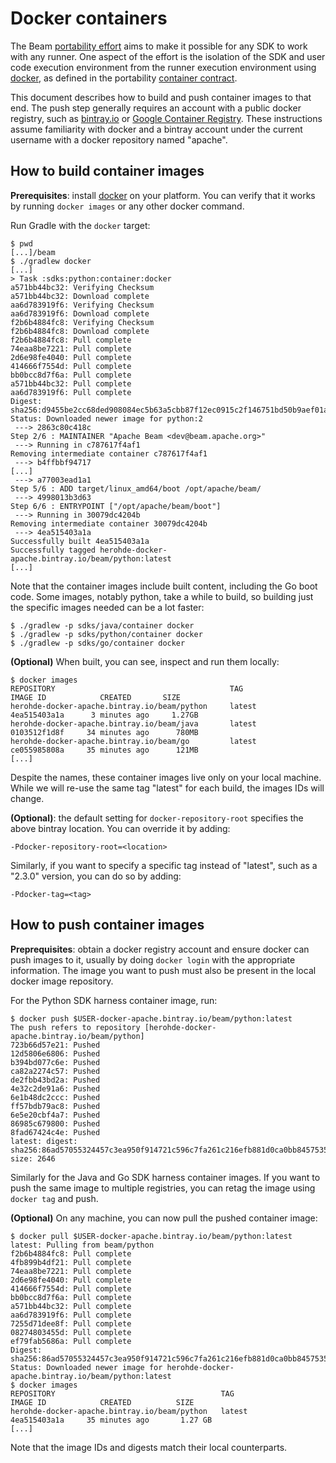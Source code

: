 <!--
    Licensed to the Apache Software Foundation (ASF) under one
    or more contributor license agreements.  See the NOTICE file
    distributed with this work for additional information
    regarding copyright ownership.  The ASF licenses this file
    to you under the Apache License, Version 2.0 (the
    "License"); you may not use this file except in compliance
    with the License.  You may obtain a copy of the License at

      http://www.apache.org/licenses/LICENSE-2.0

    Unless required by applicable law or agreed to in writing,
    software distributed under the License is distributed on an
    "AS IS" BASIS, WITHOUT WARRANTIES OR CONDITIONS OF ANY
    KIND, either express or implied.  See the License for the
    specific language governing permissions and limitations
    under the License.
-->

# Docker containers

The Beam [portability effort](https://s.apache.org/beam-fn-api) aims to make it possible
for any SDK to work with any runner. One aspect of the effort is the isolation of the SDK
and user code execution environment from the runner execution environment using
[docker](https://www.docker.com/), as defined in the portability
[container contract](https://s.apache.org/beam-fn-api-container-contract).

This document describes how to build and push container images to that end. The push
step generally requires an account with a public docker registry, such
as [bintray.io](bintray.io) or
[Google Container Registry](https://cloud.google.com/container-registry). These
instructions assume familiarity with docker and a bintray account under the
current username with a docker repository named "apache".

## How to build container images

**Prerequisites**: install [docker](https://www.docker.com/) on your
platform. You can verify that it works by running `docker images` or any other
docker command.

Run Gradle with the `docker` target:

```
$ pwd
[...]/beam
$ ./gradlew docker
[...]
> Task :sdks:python:container:docker 
a571bb44bc32: Verifying Checksum
a571bb44bc32: Download complete
aa6d783919f6: Verifying Checksum
aa6d783919f6: Download complete
f2b6b4884fc8: Verifying Checksum
f2b6b4884fc8: Download complete
f2b6b4884fc8: Pull complete
74eaa8be7221: Pull complete
2d6e98fe4040: Pull complete
414666f7554d: Pull complete
bb0bcc8d7f6a: Pull complete
a571bb44bc32: Pull complete
aa6d783919f6: Pull complete
Digest: sha256:d9455be2cc68ded908084ec5b63a5cbb87f12ec0915c2f146751bd50b9aef01a
Status: Downloaded newer image for python:2
 ---> 2863c80c418c
Step 2/6 : MAINTAINER "Apache Beam <dev@beam.apache.org>"
 ---> Running in c787617f4af1
Removing intermediate container c787617f4af1
 ---> b4ffbbf94717
[...]
 ---> a77003ead1a1
Step 5/6 : ADD target/linux_amd64/boot /opt/apache/beam/
 ---> 4998013b3d63
Step 6/6 : ENTRYPOINT ["/opt/apache/beam/boot"]
 ---> Running in 30079dc4204b
Removing intermediate container 30079dc4204b
 ---> 4ea515403a1a
Successfully built 4ea515403a1a
Successfully tagged herohde-docker-apache.bintray.io/beam/python:latest
[...]
```

Note that the container images include built content, including the Go boot
code. Some images, notably python, take a while to build, so building just
the specific images needed can be a lot faster:

```
$ ./gradlew -p sdks/java/container docker
$ ./gradlew -p sdks/python/container docker
$ ./gradlew -p sdks/go/container docker
```

**(Optional)** When built, you can see, inspect and run them locally:

```
$ docker images
REPOSITORY                                       TAG                    IMAGE ID            CREATED       SIZE
herohde-docker-apache.bintray.io/beam/python     latest             4ea515403a1a      3 minutes ago     1.27GB
herohde-docker-apache.bintray.io/beam/java       latest             0103512f1d8f     34 minutes ago      780MB
herohde-docker-apache.bintray.io/beam/go         latest             ce055985808a     35 minutes ago      121MB
[...]
```

Despite the names, these container images live only on your local machine.
While we will re-use the same tag "latest" for each build, the
images IDs will change.

**(Optional)**: the default setting for `docker-repository-root` specifies the above bintray
location. You can override it by adding: 

```
-Pdocker-repository-root=<location>
```

Similarly, if you want to specify a specific tag instead of "latest", such as a "2.3.0"
version, you can do so by adding:

```
-Pdocker-tag=<tag>
```

## How to push container images

**Preprequisites**: obtain a docker registry account and ensure docker can push images to it,
usually by doing `docker login` with the appropriate information. The image you want
to push must also be present in the local docker image repository.

For the Python SDK harness container image, run:

```
$ docker push $USER-docker-apache.bintray.io/beam/python:latest
The push refers to repository [herohde-docker-apache.bintray.io/beam/python]
723b66d57e21: Pushed 
12d5806e6806: Pushed 
b394bd077c6e: Pushed 
ca82a2274c57: Pushed 
de2fbb43bd2a: Pushed 
4e32c2de91a6: Pushed 
6e1b48dc2ccc: Pushed 
ff57bdb79ac8: Pushed 
6e5e20cbf4a7: Pushed 
86985c679800: Pushed 
8fad67424c4e: Pushed 
latest: digest: sha256:86ad57055324457c3ea950f914721c596c7fa261c216efb881d0ca0bb8457535 size: 2646
```

Similarly for the Java and Go SDK harness container images. If you want to push the same image
to multiple registries, you can retag the image using `docker tag` and push.

**(Optional)** On any machine, you can now pull the pushed container image:

```
$ docker pull $USER-docker-apache.bintray.io/beam/python:latest
latest: Pulling from beam/python
f2b6b4884fc8: Pull complete 
4fb899b4df21: Pull complete 
74eaa8be7221: Pull complete 
2d6e98fe4040: Pull complete 
414666f7554d: Pull complete 
bb0bcc8d7f6a: Pull complete 
a571bb44bc32: Pull complete 
aa6d783919f6: Pull complete 
7255d71dee8f: Pull complete 
08274803455d: Pull complete 
ef79fab5686a: Pull complete 
Digest: sha256:86ad57055324457c3ea950f914721c596c7fa261c216efb881d0ca0bb8457535
Status: Downloaded newer image for herohde-docker-apache.bintray.io/beam/python:latest
$ docker images
REPOSITORY                                     TAG                 IMAGE ID            CREATED          SIZE
herohde-docker-apache.bintray.io/beam/python   latest          4ea515403a1a     35 minutes ago       1.27 GB
[...]
```

Note that the image IDs and digests match their local counterparts.
